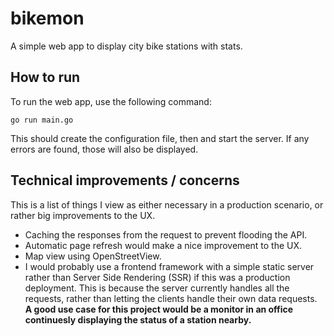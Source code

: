 # bikemon

A simple web app to display city bike stations with stats.

## How to run
To run the web app, use the following command:
```
go run main.go
```
This should create the configuration file, then and start the server.
If any errors are found, those will also be displayed. 

## Technical improvements / concerns
This is a list of things I view as either necessary in a production
scenario, or rather big improvements to the UX.

* Caching the responses from the request to prevent flooding the API.
* Automatic page refresh would make a nice improvement to the UX.
* Map view using OpenStreetView.
* I would probably use a frontend framework with a simple static server
rather than Server Side Rendering (SSR) if this was a production deployment.
This is because the server currently handles all the requests, rather than letting
the clients handle their own data requests. **A good use case for this project would be
a monitor in an office continuesly displaying the status of a station nearby.**

